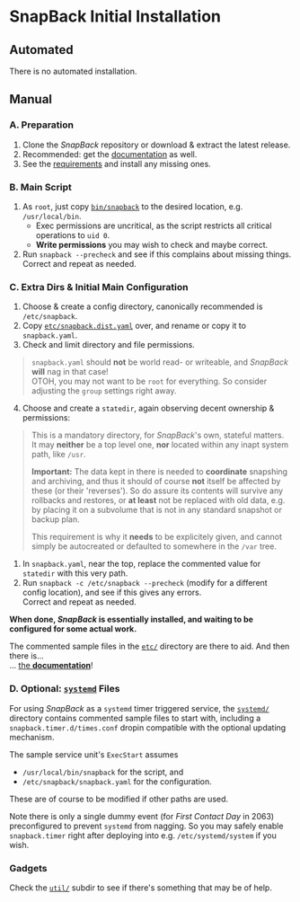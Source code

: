 # SnapBack Initial Installation

## Automated

There is no automated installation.

## Manual

### A. Preparation

1. Clone the *SnapBack* repository or download & extract the latest release.
2. Recommended: get the [documentation](../docs) as well.
3. See the [requirements](../README.md#requirements) and install any missing ones.

### B. Main Script

1. As `root`, just copy [`bin/snapback`](../bin) to the desired location, e.g. `/usr/local/bin`.
   - Exec permissions are uncritical, as the script restricts all critical operations to `uid 0`.
   - **Write permissions** you may wish to check and maybe correct.
2. Run `snapback --precheck` and see if this complains about missing things.  
Correct and repeat as needed.

### C. Extra Dirs & Initial Main Configuration

1. Choose & create a config directory, canonically recommended is `/etc/snapback`.
2. Copy [`etc/snapback.dist.yaml`](../etc) over, and rename or copy it to `snapback.yaml`.
3. Check and limit directory and file permissions.
>`snapback.yaml` should **not** be world read- or writeable, and *SnapBack* **will** nag in that case!  
> OTOH, you may not want to be `root` for everything. So consider adjusting the `group` settings right away.
4. Choose and create a `statedir`, again observing decent ownership & permissions:  
>This is a mandatory directory, for *SnapBack*'s own, stateful matters.  
>It may **neither** be a top level one, **nor** located within any inapt system path, like `/usr`.
>
>**Important:** The data kept in there is needed to **coordinate** snapshing and archiving, and thus it should of course **not** itself be affected by these (or their 'reverses'). So do assure its contents will survive any rollbacks and restores, or **at least** not be replaced with old data, e.g. by placing it on a subvolume that is not in any standard snapshot or backup plan.  
>
>This requirement is why it **needs** to be explicitely given, and cannot simply be autocreated or defaulted to somewhere in the `/var` tree.
1. In `snapback.yaml`, near the top, replace the commented value for `statedir` with this very path.
2. Run `snapback -c /etc/snapback --precheck` (modify for a different config location), and see if this gives any errors.  
Correct and repeat as needed.

**When done, *SnapBack* is essentially installed, and waiting to be configured for some actual work.**

The commented sample files in the [`etc/`](../etc) directory are there to aid. And then there is...  
... [the **documentation**](../docs)!

### D. Optional: [`systemd`](../systemd) Files

For using *SnapBack* as a `systemd` timer triggered service, the [`systemd/`](../systemd) directory contains commented sample files to start with,
including a `snapback.timer.d/times.conf` dropin compatible with the optional updating mechanism.

The sample service unit's `ExecStart` assumes
- `/usr/local/bin/snapback` for the script, and
- `/etc/snapback/snapback.yaml` for the configuration.

These are of course to be modified if other paths are used.

Note there is only a single dummy event (for *First Contact Day* in 2063) preconfigured to prevent `systemd` from nagging. So you may
safely enable `snapback.timer` right after deploying into e.g. `/etc/systemd/system` if you wish.

### Gadgets

Check the [`util/`](../util) subdir to see if there's something that may be of help.

